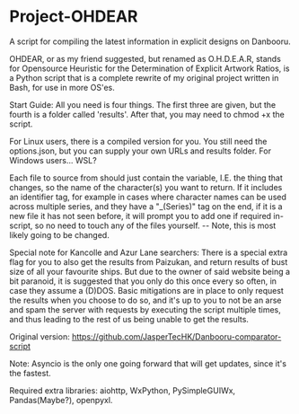 # Project-OHDEAR
A script for compiling the latest information in explicit designs on Danbooru.

OHDEAR, or as my friend suggested, but renamed as O.H.D.E.A.R, stands for Opensource Heuristic for the Determination of Explicit Artwork Ratios, is a Python script that is a complete rewrite of my original project written in Bash, for use in more OS'es. 

Start Guide: All you need is four things. The first three are given, but the fourth is a folder called 'results'. After that, you may need to chmod +x the script.

For Linux users, there is a compiled version for you. You still need the options.json, but you can supply your own URLs and results folder. For Windows users... WSL?

Each file to source from should just contain the variable, I.E. the thing that changes, so the name of the character(s) you want to return. If it includes an identifier tag, for example in cases where character names can be used across multiple series, and they have a "\_(Series)" tag on the end, if it is a new file it has not seen before, it will prompt you to add one if required in-script, so no need to touch any of the files yourself. -- Note, this is most likely going to be changed.

Special note for Kancolle and Azur Lane searchers: There is a special extra flag for you to also get the results from Paizukan, and return results of bust size of all your favourite ships. But due to the owner of said website being a bit paranoid, it is suggested that you only do this once every so often, in case they assume a (D)DOS. Basic mitigations are in place to only request the results when you choose to do so, and it's up to you to not be an arse and spam the server with requests by executing the script multiple times, and thus leading to the rest of us being unable to get the results.

Original version: https://github.com/JasperTecHK/Danbooru-comparator-script

Note: Asyncio is the only one going forward that will get updates, since it's the fastest.

Required extra libraries: aiohttp, WxPython, PySimpleGUIWx, Pandas(Maybe?), openpyxl.
